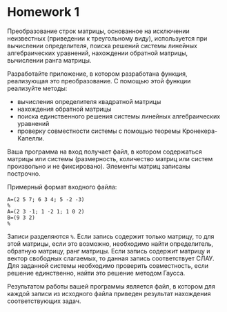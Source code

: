 # Homework 1

Преобразование строк матрицы, основанное на исключении неизвестных (приведении к треугольному виду), используется при вычислении определителя, поиска решений системы линейных алгебраических уравнений, нахождении обратной матрицы, вычислении ранга матрицы.

Разработайте приложение, в котором разработана функция, реализующая это преобразование. С помощью этой функции реализуйте методы:

* вычисления определителя квадратной матрицы
* нахождения обратной матрицы
* поиска единственного решения системы линейных алгебраических уравнений
* проверку совместности системы с помощью теоремы Кронекера-Капелли. 

Ваша программа на вход получает файл, в котором содержаться матрицы или системы (размерность, количество матриц или систем произвольно и не фиксировано). Элементы матриц записаны построчно.

Примерный формат входного файла:

```
A=(2 5 7; 6 3 4; 5 -2 -3)
%
A=(2 3 -1; 1 -2 1; 1 0 2)
B=(9 3 2)
%
```

Записи разделяются `%`. Если запись содержит только матрицу, то для этой матрицы, если это возможно, необходимо найти определитель, обратную матрицу, ранг матрицы. Если запись содержит матрицу и вектор свободных слагаемых, то данная запись соответствует СЛАУ. Для заданной системы необходимо проверить совместность, если решение единственно, найти это решение методом Гаусса.

Результатом работы вашей программы является файл, в котором для каждой записи из исходного файла приведен результат нахождения соответствующих задач.